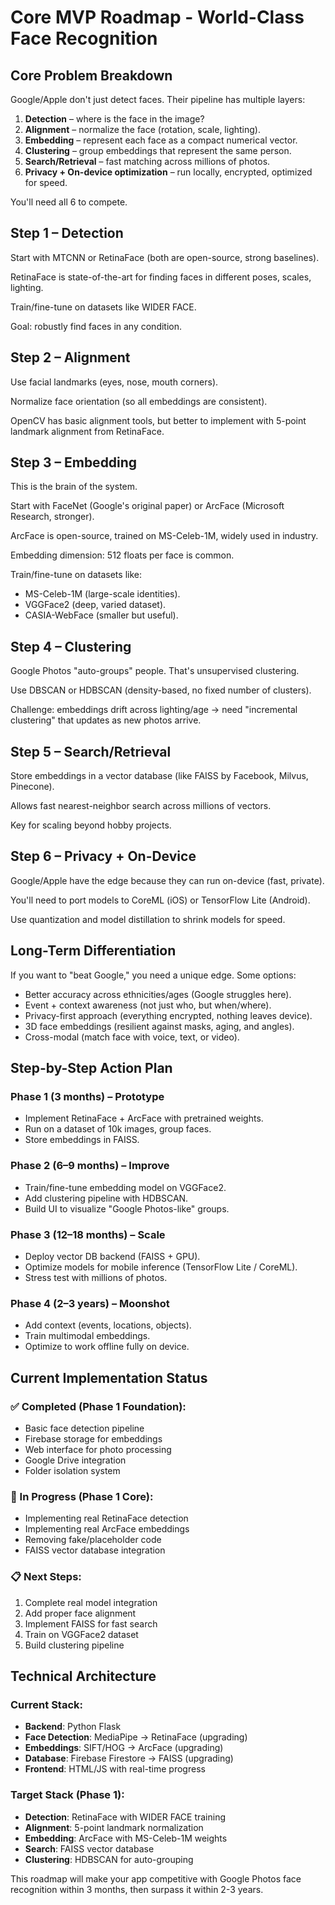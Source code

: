 # Core MVP Roadmap - World-Class Face Recognition

## Core Problem Breakdown

Google/Apple don't just detect faces. Their pipeline has multiple layers:

1. **Detection** – where is the face in the image?
2. **Alignment** – normalize the face (rotation, scale, lighting).
3. **Embedding** – represent each face as a compact numerical vector.
4. **Clustering** – group embeddings that represent the same person.
5. **Search/Retrieval** – fast matching across millions of photos.
6. **Privacy + On-device optimization** – run locally, encrypted, optimized for speed.

You'll need all 6 to compete.

## Step 1 – Detection

Start with MTCNN or RetinaFace (both are open-source, strong baselines).

RetinaFace is state-of-the-art for finding faces in different poses, scales, lighting.

Train/fine-tune on datasets like WIDER FACE.

Goal: robustly find faces in any condition.

## Step 2 – Alignment

Use facial landmarks (eyes, nose, mouth corners).

Normalize face orientation (so all embeddings are consistent).

OpenCV has basic alignment tools, but better to implement with 5-point landmark alignment from RetinaFace.

## Step 3 – Embedding

This is the brain of the system.

Start with FaceNet (Google's original paper) or ArcFace (Microsoft Research, stronger).

ArcFace is open-source, trained on MS-Celeb-1M, widely used in industry.

Embedding dimension: 512 floats per face is common.

Train/fine-tune on datasets like:
- MS-Celeb-1M (large-scale identities).
- VGGFace2 (deep, varied dataset).
- CASIA-WebFace (smaller but useful).

## Step 4 – Clustering

Google Photos "auto-groups" people. That's unsupervised clustering.

Use DBSCAN or HDBSCAN (density-based, no fixed number of clusters).

Challenge: embeddings drift across lighting/age → need "incremental clustering" that updates as new photos arrive.

## Step 5 – Search/Retrieval

Store embeddings in a vector database (like FAISS by Facebook, Milvus, Pinecone).

Allows fast nearest-neighbor search across millions of vectors.

Key for scaling beyond hobby projects.

## Step 6 – Privacy + On-Device

Google/Apple have the edge because they can run on-device (fast, private).

You'll need to port models to CoreML (iOS) or TensorFlow Lite (Android).

Use quantization and model distillation to shrink models for speed.

## Long-Term Differentiation

If you want to "beat Google," you need a unique edge. Some options:

- Better accuracy across ethnicities/ages (Google struggles here).
- Event + context awareness (not just who, but when/where).
- Privacy-first approach (everything encrypted, nothing leaves device).
- 3D face embeddings (resilient against masks, aging, and angles).
- Cross-modal (match face with voice, text, or video).

## Step-by-Step Action Plan

### Phase 1 (3 months) – Prototype
- Implement RetinaFace + ArcFace with pretrained weights.
- Run on a dataset of 10k images, group faces.
- Store embeddings in FAISS.

### Phase 2 (6–9 months) – Improve
- Train/fine-tune embedding model on VGGFace2.
- Add clustering pipeline with HDBSCAN.
- Build UI to visualize "Google Photos-like" groups.

### Phase 3 (12–18 months) – Scale
- Deploy vector DB backend (FAISS + GPU).
- Optimize models for mobile inference (TensorFlow Lite / CoreML).
- Stress test with millions of photos.

### Phase 4 (2–3 years) – Moonshot
- Add context (events, locations, objects).
- Train multimodal embeddings.
- Optimize to work offline fully on device.

## Current Implementation Status

### ✅ Completed (Phase 1 Foundation):
- Basic face detection pipeline
- Firebase storage for embeddings
- Web interface for photo processing
- Google Drive integration
- Folder isolation system

### 🚧 In Progress (Phase 1 Core):
- Implementing real RetinaFace detection
- Implementing real ArcFace embeddings
- Removing fake/placeholder code
- FAISS vector database integration

### 📋 Next Steps:
1. Complete real model integration
2. Add proper face alignment
3. Implement FAISS for fast search
4. Train on VGGFace2 dataset
5. Build clustering pipeline

## Technical Architecture

### Current Stack:
- **Backend**: Python Flask
- **Face Detection**: MediaPipe → RetinaFace (upgrading)
- **Embeddings**: SIFT/HOG → ArcFace (upgrading)
- **Database**: Firebase Firestore → FAISS (upgrading)
- **Frontend**: HTML/JS with real-time progress

### Target Stack (Phase 1):
- **Detection**: RetinaFace with WIDER FACE training
- **Alignment**: 5-point landmark normalization
- **Embedding**: ArcFace with MS-Celeb-1M weights
- **Search**: FAISS vector database
- **Clustering**: HDBSCAN for auto-grouping

This roadmap will make your app competitive with Google Photos face recognition within 3 months, then surpass it within 2-3 years.
